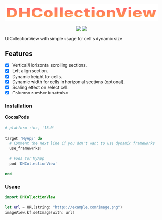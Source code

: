 <p align="center">
<img src="Resources/DHCollectionView-logo.png" alt="DHCollectionView" title="DHCollectionView" width="557"/>
</p>

<p align="center">
<img src="https://img.shields.io/badge/Swift-13.0-red">
<a href="https://github.com/RIMaker/DHCollectionView/blob/master/LICENSE"><img src="https://img.shields.io/badge/license-MIT-black"></a>
</p>

UICollectionView with simple usage for cell's dynamic size

## Features

- [x] Vertical/Horizontal scrolling sections.
- [x] Left align section.
- [x] Dynamic height for cells.
- [x] Dynamic width for cells in horizontal sections (optional).
- [x] Scaling effect on select cell.
- [x] Columns number is settable.

### Installation
#### CocoaPods

```ruby
# platform :ios, '13.0'

target 'MyApp' do
  # Comment the next line if you don't want to use dynamic frameworks
  use_frameworks!

  # Pods for MyApp
  pod 'DHCollectionView'

end
```

### Usage
```swift
import DHCollectionView

let url = URL(string: "https://example.com/image.png")
imageView.kf.setImage(with: url)
```
